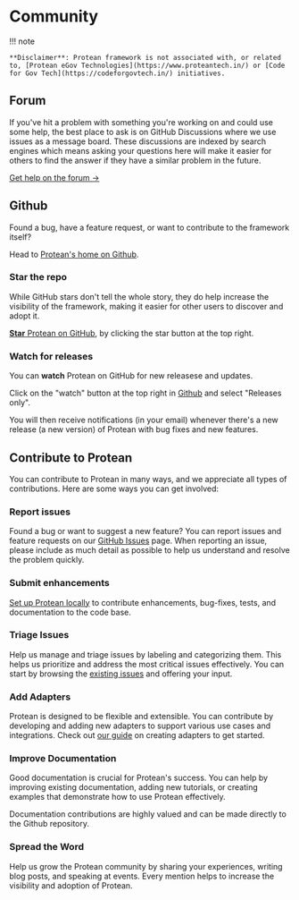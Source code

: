 # Community

!!! note

    **Disclaimer**: Protean framework is not associated with, or related to, [Protean eGov Technologies](https://www.proteantech.in/) or [Code for Gov Tech](https://codeforgovtech.in/) initiatives.


## Forum

If you've hit a problem with something you're working on and could use some
help, the best place to ask is on GitHub Discussions where we use issues as a
message board. These discussions are indexed by search engines which means
asking your questions here will make it easier for others to find the answer
if they have a similar problem in the future.

[Get help on the forum →](https://github.com/proteanhq/protean/discussions)

## Github

Found a bug, have a feature request, or want to contribute to the framework
itself?

Head to [Protean's home on Github](https://github.com/proteanhq/protean).

### Star the repo

While GitHub stars don't tell the whole story, they do help increase the
visibility of the framework, making it easier for other users to discover and
adopt it.

[**Star** Protean on GitHub](https://github.com/proteanhq/protean), by clicking
the star button at the top right.

### Watch for releases

You can **watch** Protean on GitHub for new releasese and updates.

Click on the "watch" button at the top right in
[Github](https://github.com/proteanhq/protean) and select "Releases only".

You will then receive notifications (in your email) whenever there's a new
release (a new version) of Protean with bug fixes and new features.

## Contribute to Protean

You can contribute to Protean in many ways, and we appreciate all types of
contributions. Here are some ways you can get involved:

### Report issues

Found a bug or want to suggest a new feature? You can report issues and feature
requests on our [GitHub Issues](https://github.com/proteanhq/protean/issues)
page. When reporting an issue, please include as much detail as possible to
help us understand and resolve the problem quickly.

### Submit enhancements

[Set up Protean locally](./contributing/setup.md) to contribute enhancements,
bug-fixes, tests, and documentation to the code base.

### Triage Issues

Help us manage and triage issues by labeling and categorizing them.
This helps us prioritize and address the most critical issues effectively.
You can start by browsing the
[existing issues](https://github.com/proteanhq/protean/issues) and offering
your input.

### Add Adapters

Protean is designed to be flexible and extensible. You can contribute by
developing and adding new adapters to support various use cases and
integrations. Check out [our guide](./contributing/adapters.md) on creating
adapters to get started.

### Improve Documentation

Good documentation is crucial for Protean's success. You can help by improving
existing documentation, adding new tutorials, or creating examples that
demonstrate how to use Protean effectively.

Documentation contributions are highly valued and can be made directly to the
Github repository.

### Spread the Word

Help us grow the Protean community by sharing your experiences, writing blog
posts, and speaking at events. Every mention helps to increase the visibility
and adoption of Protean.

